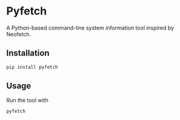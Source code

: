 # Pyfetch

A Python-based command-line system information tool inspired by Neofetch.

## Installation

```bash
pip install pyfetch
```

## Usage
Run the tool with
```bash
pyfetch
```
